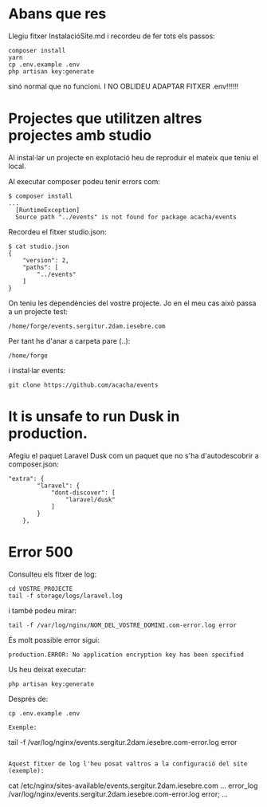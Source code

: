 # Abans que res

Llegiu fitxer InstalacióSite.md i recordeu de fer tots els passos:

```
composer install
yarn
cp .env.example .env
php artisan key:generate
```

sinó normal que no funcioni. I NO OBLIDEU ADAPTAR FITXER .env!!!!!!

# Projectes que utilitzen altres projectes amb studio

Al instal·lar un projecte en explotació heu de reproduir el mateix que teniu el local.

Al executar composer podeu tenir errors com:

```
$ composer install
...
  [RuntimeException]                                              
  Source path "../events" is not found for package acacha/events
```

Recordeu el fitxer studio.json:

```
$ cat studio.json 
{
    "version": 2,
    "paths": [
        "../events"
    ]
}
```

On teniu les dependències del vostre projecte. Jo en el meu cas això passa a un projecte test:

```
/home/forge/events.sergitur.2dam.iesebre.com
```

Per tant he d'anar a carpeta pare (..):

```
/home/forge
```

i instal·lar events:

```
git clone https://github.com/acacha/events
```

#  It is unsafe to run Dusk in production.
  
Afegiu el paquet Laravel Dusk com un paquet que no s'ha d'autodescobrir a composer.json:

```
"extra": {
        "laravel": {
            "dont-discover": [
                "laravel/dusk"
            ]
        }
    },
```

# Error 500

Consulteu els fitxer de log:

```
cd VOSTRE_PROJECTE
tail -f storage/logs/laravel.log
```

i també podeu mirar:

```
tail -f /var/log/nginx/NOM_DEL_VOSTRE_DOMINI.com-error.log error
```

És molt possible error sigui:

```
production.ERROR: No application encryption key has been specified
```

Us heu deixat executar:

```
php artisan key:generate
```

Després de:

```
cp .env.example .env

Exemple:
```
tail -f /var/log/nginx/events.sergitur.2dam.iesebre.com-error.log error
```

Aquest fitxer de log l'heu posat valtros a la configuració del site (exemple):

```
cat /etc/nginx/sites-available/events.sergitur.2dam.iesebre.com
...
    error_log  /var/log/nginx/events.sergitur.2dam.iesebre.com-error.log error;
...
```

 